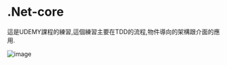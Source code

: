 # .Net-core
這是UDEMY課程的練習,這個練習主要在TDD的流程,物件導向的架構跟介面的應用.

![image](https://github.com/mou5417/.Net-core/assets/45531930/37d6b9c7-fef0-4940-b646-ca060c71e823)
